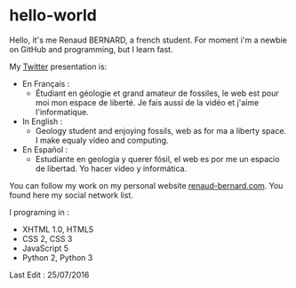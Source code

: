 # hello-world
<p>Hello, it's me Renaud BERNARD, a french student. For moment i'm a newbie on GitHub and programming, but I learn fast.</p>

<p>My <a href="https://twitter.com/RenaudBernard59" Title="@RenaudBernard59">Twitter</a> presentation is:</p>
<ul><li>En Français :
  <ul><li>Étudiant en géologie et grand amateur de fossiles, le web est pour moi mon espace de liberté. Je fais aussi de la vidéo et j'aime l'informatique.</li></ul></li>
<li>In English :
  <ul><li>Geology student and enjoying fossils, web as for ma a liberty space. I make equaly video and computing.</li></ul></li>
<li>En Español :
  <ul><li>Estudiante en geologia y querer fósil, el web es por me un espacio de libertad. Yo hacer video y informática.</li></ul></li></ul>

<p>You can follow my work on my personal website <a href="http://www.renaud-bernard.com" Title="renaud-bernard.com">renaud-bernard.com</a>. You found here my social network list.</p>


<p>I programing in :</p>
<ul>
  <li>XHTML 1.0, HTML5</li>
  <li>CSS 2, CSS 3</li>
  <li>JavaScript 5</li>
  <li>Python 2, Python 3</li>
</ul>

<p>Last Edit : <time datetime="25/07/2016">25/07/2016</time></p>
